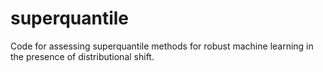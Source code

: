 # superquantile
Code for assessing superquantile methods for robust machine learning in the presence of distributional shift.
